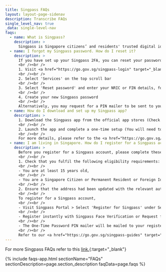 ```yaml
---
title: Singpass FAQs
layout: layout-page-sidenav
description: Transcribe FAQs
single_level_nav: true
_data: single-level-nav
faqs:
  - name: What is Singpass?
    description: >
      Singpass is Singapore citizens’ and residents' trusted digital identity for convenient and secure access to thousands of government and private sector services, online and in person.
  - name: I forgot my Singpass password. How do I reset it?
    description: >
      If you have set up your Singpass 2FA, you can reset your password instantly online:
      <br /><br />
      1. Visit <a href="https://go.gov.sg/singpass-login" target="_blank">the Singpass Portal</a>
      <br /><br />
      2. Select 'Services' on the top scroll bar
      <br /><br />
      3. Select 'Reset password' and enter your NRIC or FIN details, followed by Singpass Face Verification or SMS One-Time Password
      <br /><br />
      4. Create your new Singpass password
      <br /><br />
      Alternatively, you may request for a PIN mailer to be sent to your registered address. You will receive your PIN mailer in 3 working days.
  - name: How do I download and set up my Singpass app?
    description: >
      1. Download the Singpass app from the official app stores (Check that the developer is Government Technology Agency before you download the app).
      <br /><br />
      2. Launch the app and complete a one-time setup (You will need to verify your identity using a One-Time Password (OTP) sent via SMS or Face Verification to activate the app).
      <br /><br />
      For more details, please refer to the <a href="https://go.gov.sg/singpass-guides" target="_blank">instructional guides</a>
  - name: I am living in Singapore. How do I register for a Singpass account?
    description: >
      Before you register for a Singpass account, please complete these two steps:
      <br /><br />
      1. Check that you fulfil the following eligibility requirements:
      <br /><br />
      - You are at least 15 years old,
      <br /><br />
      - You are a Singapore Citizen or Permanent Resident or Foreign Identification Number (FIN) holder. 
      <br /><br />
      2. Ensure that the address had been updated with the relevant authorities.
      <br /><br />
      To register for a Singpass account,
      <br /><br />
      - Visit Singpass Portal > Select 'Register for Singpass' under Services
      <br /><br />
      - Register instantly with Singpass Face Verification or Request for a One-Time Password PIN mailer
      <br /><br />
      - The One-Time Password PIN mailer will be mailed to your registered address within 3 working days.
      <br /><br />
      Refer to our <a href="https://go.gov.sg/singpass-guides" target="_blank">instructional guides</a> for step-by-step instructions on how to register for a Singpass account. 
---
```


For more Singpass FAQs refer to this [link.](https://www.singpass.gov.sg/main/html/faq.html){:target="_blank"}

{% include faqs-app.html sectionName="FAQs" sectionDescription=page.section_description faqData=page.faqs %}
